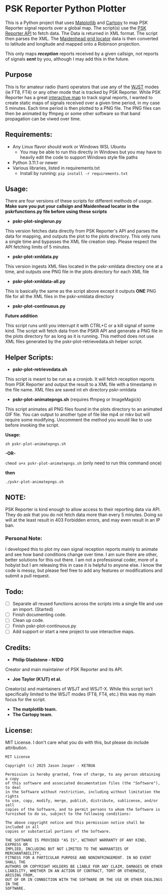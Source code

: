# PSK Reporter Python Plotter

This is a Python project that uses [Matplotlib](https://matplotlib.org/) and [Cartopy](https://scitools.org.uk/cartopy/docs/latest/) to map PSK Reporter signal reports over a global map. The script(s) use the [PSK Reporter API](https://pskreporter.info/pskdev.html) to fetch data. The Data is returned in XML format. The script then parses the XML. The [Maidenhead grid locator](https://en.wikipedia.org/wiki/Maidenhead_Locator_System) data is then converted to latitude and longitude and mapped onto a Robinson projection.

This only maps **_reception_** reports received by a given callsign, not reports of signals **_sent_** by you, although I may add this in the future.

## Purpose

This is for amateur radio (ham) operators that use any of the [WJST](https://wsjt.sourceforge.io/) modes (ie FT8, FT4) or any other mode that is tracked by PSK Reporter. While PSK Reporter has a great [interactive map](https://pskreporter.info/pskmap.html) to track signal reports, I wanted to create static maps of signals received over a given time period, in my case 5 minutes. Each time period is then plotted to a PNG file. The PNG files can then be animated by ffmpeg or some other software so that band propagation can be viwed over time.

## Requirements:
- Any Linux flavor should work or Windows WSL Ubuntu
  - You may be able to run this directly in Windows but you may have to heavily edit the code to support Windows style file paths
- Python 3.11.1 or newer
- Various libraries, listed in requirements.txt
  - Install by running: `pip install -r requirements.txt` 

## Usage:

There are four versions of these scripts for different methods of usage. **Make sure you put your callsign and Maidenhead locator in the pskrfunctions.py file before using these scripts**

- **pskr-plot-singlerun.py**

This version fetches data directly from PSK Reporter's API and parses the data for mapping, and outputs the plot to the plots directory. This only runs a single time and bypasses the XML file creation step. Please respect the API fetching limits of 5 minutes.
- **pskr-plot-xmldata.py**

This version ingests XML files located in the pskr-xmldata directory one at a time, and outputs one PNG file in the plots directory for each XML file
- **pskr-plot-xmldata-all.py**

This is basically the same as the script above except it outputs **ONE** PNG file for all the XML files in the pskr-xmldata directory

- **pskr-plot-continuous.py**

**Future addition**

This script runs until you interrupt it with CTRL+C or a kill signal of some kind. The script will fetch data from the PSKR API and generate a PNG file in the plots directory for as long as it is running. This method does not use XML files generated by the pskr-plot-retrievedata.sh helper script.

## Helper Scripts:
- **pskr-plot-retrievedata.sh**

This script is meant to be run as a cronjob. It will fetch reception reports from PSK Reporter and output the result to a XML file with a timestamp in the file name. XML files are saved int eh directory pskr-xmldata
- **pskr-plot-animatepngs.sh** (requires ffmpeg or ImageMagick)

This script animates all PNG files found in the plots directory to an animated GIF file.
You can output to another type of file like mp4 or mkv but will require some modifying.
Uncomment the method you would like to use before invoking the script.

**Usage:**

`sh pskr-plot-animatepngs.sh`

**-OR-**

`chmod u+x pskr-plot-animatepngs.sh` (only need to run this command once)

**then**

`./pskr-plot-animatepngs.sh`

## **NOTE:**
PSK Reporter is kind enough to allow access to their reporting data via API. They do ask that you do not fetch data more than every 5 minutes. Doing so will at the least result in 403 Forbidden errors, and may even result in an IP ban.

### Personal Note:
I developed this to plot my own signal reception reports mainly to animate and see how band conditions change over time. I am sure there are other, better solutions for this out there. I am not a professional coder, more of a hobyist but I am releasing this in case it is helpful to anyone else. I know the code is messy, but please feel free to add any features or modifications and submit a pull request.

## Todo:
- [ ] Separate all reused functions across the scripts into a single file and use an import. (Started)
- [ ] Finish documenting code.
- [ ] Clean up code.
- [ ] Finish pskr-plot-continuous.py
- [ ] Add support or start a new project to use interactive maps.

## Credits:
- **Philip Gladstone - N1DQ**

Creator and main maintainer of PSK Reporter and its API.

- **Joe Taylor (K1JT) et al.**

Creator(s) and maintainers of WSJT and WSJT-X. While this script isn't specifically limited to the WSJT modes (FT8, FT4, etc.) this was my main focus for the script.

- **The matplotlib team.**
- **The Cartopy team.**

## License:

MIT License. I don't care what you do with this, but please do include attribution.

```
MIT License

Copyright (c) 2025 Jason Jasper - KE7BUA

Permission is hereby granted, free of charge, to any person obtaining a copy
of this software and associated documentation files (the "Software"), to deal
in the Software without restriction, including without limitation the rights
to use, copy, modify, merge, publish, distribute, sublicense, and/or sell
copies of the Software, and to permit persons to whom the Software is
furnished to do so, subject to the following conditions:

The above copyright notice and this permission notice shall be included in all
copies or substantial portions of the Software.

THE SOFTWARE IS PROVIDED "AS IS", WITHOUT WARRANTY OF ANY KIND, EXPRESS OR
IMPLIED, INCLUDING BUT NOT LIMITED TO THE WARRANTIES OF MERCHANTABILITY,
FITNESS FOR A PARTICULAR PURPOSE AND NONINFRINGEMENT. IN NO EVENT SHALL THE
AUTHORS OR COPYRIGHT HOLDERS BE LIABLE FOR ANY CLAIM, DAMAGES OR OTHER
LIABILITY, WHETHER IN AN ACTION OF CONTRACT, TORT OR OTHERWISE, ARISING FROM,
OUT OF OR IN CONNECTION WITH THE SOFTWARE OR THE USE OR OTHER DEALINGS IN THE
SOFTWARE.
```